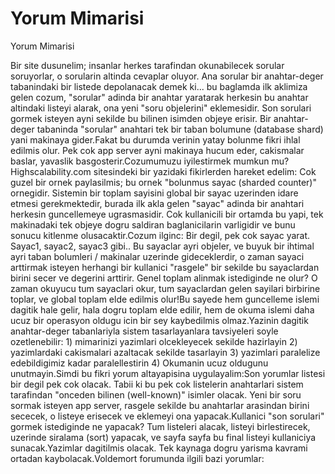 # Yorum Mimarisi


Yorum Mimarisi



Bir site dusunelim; insanlar herkes tarafindan okunabilecek sorular soruyorlar, o sorularin altinda cevaplar oluyor. Ana sorular bir anahtar-deger tabanindaki bir listede depolanacak demek ki... bu baglamda ilk aklimiza gelen cozum, "sorular" adinda bir anahtar yaratarak herkesin bu anahtar altindaki listeyi alarak, ona yeni "soru objelerini" eklemesidir. Son sorulari gormek isteyen ayni sekilde bu bilinen isimden objeye erisir. Bir anahtar-deger tabaninda "sorular" anahtari tek bir taban bolumune (database shard) yani makinaya gider.Fakat bu durumda verinin yatay bolunme fikri ihlal edilmis olur. Pek cok app server ayni makinaya hucum eder, cakismalar baslar, yavaslik basgosterir.Cozumumuzu iyilestirmek mumkun mu?Highscalability.com sitesindeki bir yazidaki fikirlerden hareket edelim: Cok guzel bir ornek paylasilmis; bu ornek "bolunmus sayac (sharded counter)" ornegidir. Sistemin bir toplam sayisini global bir sayac uzerinden idare etmesi gerekmektedir, burada ilk akla gelen "sayac" adinda bir anahtari herkesin guncellemeye ugrasmasidir. Cok kullanicili bir ortamda bu yapi, tek makinadaki tek objeye dogru saldiran baglanicilarin varligidir ve bunu sonucu kitlenme olusacaktir.Cozum ilginc: Bir degil, pek cok sayac yarat. Sayac1, sayac2, sayac3 gibi.. Bu sayaclar ayri objeler, ve buyuk bir ihtimal ayri taban bolumleri / makinalar uzerinde gideceklerdir, o zaman sayaci arttirmak isteyen herhangi bir kullanici "rasgele" bir sekilde bu sayaclardan birini secer ve degerini arttirir. Genel toplam alinmak istediginde ne olur? O zaman okuyucu tum sayaclari okur, tum sayaclardan gelen sayilari birbirine toplar, ve global toplam elde edilmis olur!Bu sayede hem guncelleme islemi dagitik hale gelir, hala dogru toplam elde edilir, hem de okuma islemi daha ucuz bir operasyon oldugu icin bir sey kaybedilmis olmaz.Yazinin dagitik anahtar-deger tabanlariyla sistem tasarlayanlara tavsiyeleri soyle ozetlenebilir:  1) mimarinizi yazimlari olcekleyecek sekilde hazirlayin 2) yazimlardaki cakismalari azaltacak sekilde tasarlayin 3) yazimlari paralelize edebildigimiz kadar paralellestirin 4) Okumanin ucuz oldugunu unutmayin.Simdi bu fikri yorum altayapisina uygulayalim:Son yorumlar listesi bir degil pek cok olacak. Tabii ki bu pek cok listelerin anahtarlari sistem tarafindan "onceden bilinen (well-known)" isimler olacak. Yeni bir soru sormak isteyen app server, rasgele sekilde bu anahtarlar arasindan birini sececek, o listeye erisecek ve eklemeyi ona yapacak.Kullanici "son sorulari" gormek istediginde ne yapacak?  Tum listeleri alacak, listeyi birlestirecek, uzerinde siralama (sort) yapacak, ve sayfa sayfa bu final listeyi kullaniciya sunacak.Yazimlar dagitilmis olacak. Tek kaynaga dogru yarisma kavrami ortadan kaybolacak.Voldemort forumunda ilgili bazi yorumlar:




